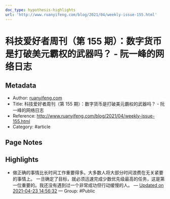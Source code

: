```yaml
---
doc_type: hypothesis-highlights
url: 'http://www.ruanyifeng.com/blog/2021/04/weekly-issue-155.html'
---
```


# 科技爱好者周刊（第 155 期）：数字货币是打破美元霸权的武器吗？ - 阮一峰的网络日志

## Metadata
- Author: [ruanyifeng.com]()
- Title: 科技爱好者周刊（第 155 期）：数字货币是打破美元霸权的武器吗？ - 阮一峰的网络日志
- Reference: http://www.ruanyifeng.com/blog/2021/04/weekly-issue-155.html
- Category: #article

## Page Notes
## Highlights
- 做正确的事情比长时间工作重要得多。大多数人将大部分时间浪费在无关紧要的事情上。 一旦确定了目标，就必须迅速完成少数优先级最高的任务，这是第一位重要的。我还没有遇到过一个非常成功但行动缓慢的人。 — [Updated on 2021-04-23 14:56:32](https://hyp.is/CVA0iqQBEeuO-cOhK_lu1A/www.ruanyifeng.com/blog/2021/04/weekly-issue-155.html) — Group: #Public



